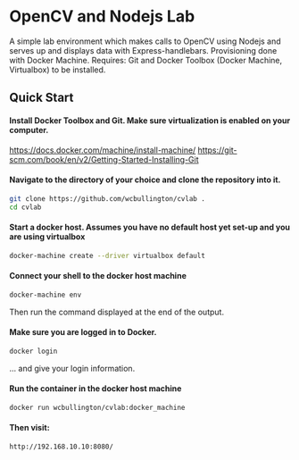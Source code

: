 # OpenCV and Nodejs Lab

A simple lab environment which makes calls to OpenCV using Nodejs and serves up and displays data with Express-handlebars. Provisioning done with Docker Machine. Requires: Git and Docker Toolbox (Docker Machine, Virtualbox) to be installed.

## Quick Start

#### Install Docker Toolbox and Git. Make sure virtualization is enabled on your computer.

https://docs.docker.com/machine/install-machine/
https://git-scm.com/book/en/v2/Getting-Started-Installing-Git


#### Navigate to the directory of your choice and clone the repository into it.
```bash
git clone https://github.com/wcbullington/cvlab .
cd cvlab
```
#### Start a docker host. Assumes you have no default host yet set-up and you are using virtualbox
```bash
docker-machine create --driver virtualbox default
```
#### Connect your shell to the docker host machine
```bash
docker-machine env
```

Then run the command displayed at the end of the output.

#### Make sure you are logged in to Docker.
```bash
docker login
```

... and give your login information.

#### Run the container in the docker host machine
```bash
docker run wcbullington/cvlab:docker_machine
```
#### Then visit:

```
http://192.168.10.10:8080/
```
